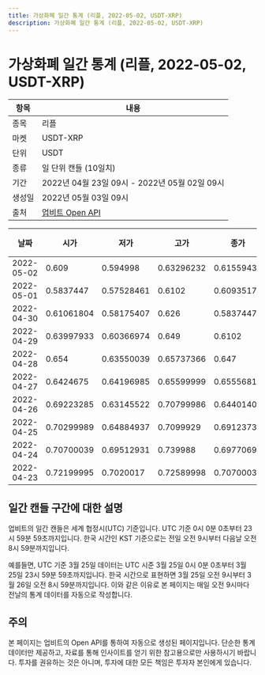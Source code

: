 ```yaml
---
title: 가상화폐 일간 통계 (리플, 2022-05-02, USDT-XRP)
description: 가상화폐 일간 통계 (리플, 2022-05-02, USDT-XRP)
---
```



가상화폐 일간 통계 (리플, 2022-05-02, USDT-XRP)
===

|항목|내용|
|--|--|
|종목|리플|
|마켓|USDT-XRP|
|단위|USDT|
|종류|일 단위 캔들 (10일치)|
|기간|2022년 04월 23일 09시 - 2022년 05월 02일 09시|
|생성일|2022년 05월 03일 09시|
|출처|[업비트 Open API](https://docs.upbit.com)|


|날짜|시가|저가|고가|종가|비고|
|--|--|--|--|--|--|
|2022-05-02|0.609|0.594998|0.63296232|0.61559436|    |
|2022-05-01|0.5837447|0.57528461|0.6102|0.60935179|    |
|2022-04-30|0.61061804|0.58175407|0.626|0.5837447|    |
|2022-04-29|0.63997933|0.60366974|0.649|0.6102|    |
|2022-04-28|0.654|0.63550039|0.65737366|0.647|    |
|2022-04-27|0.6424675|0.64196985|0.65599999|0.65556812|    |
|2022-04-26|0.69223285|0.63145522|0.70799986|0.64401404|    |
|2022-04-25|0.70299989|0.64884937|0.7099929|0.6912373|    |
|2022-04-24|0.70700039|0.69512931|0.739988|0.69770691|    |
|2022-04-23|0.72199995|0.7020017|0.72589998|0.70700039|    |


일간 캔들 구간에 대한 설명
---


업비트의 일간 캔들은 세계 협정시(UTC) 기준입니다. 
UTC 기준 0시 0분 0초부터 23시 59분 59초까지입니다. 
한국 시간인 KST 기준으로는 전일 오전 9시부터 다음날 오전 8시 59분까지입니다. 


예를들면, UTC 기준 3월 25일 데이터는 UTC 시준 3월 25일 0시 0분 0초부터 3월 25일 23시 59분 59초까지입니다. 
한국 시간으로 표현하면 3월 25일 오전 9시부터 3월 26일 오전 8시 59분까지입니다. 
이와 같은 이유로 본 페이지는 매일 오전 9시마다 전날의 통계 데이터를 자동으로 작성합니다. 


주의
---


본 페이지는 업비트의 Open API를 통하여 자동으로 생성된 페이지입니다. 
단순한 통계 데이터만 제공하고, 자료를 통해 인사이트를 얻기 위한 참고용으로만 사용하시기 바랍니다. 
투자를 권유하는 것은 아니며, 투자에 대한 모든 책임은 투자자 본인에게 있습니다. 
